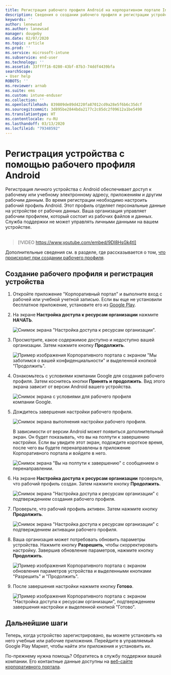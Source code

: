 ```yaml
---
title: Регистрация рабочего профиля Android на корпоративном портале Intune | Документация Майкрософт
description: Сведения о создании рабочего профиля и регистрации устройства на Корпоративном портале Intune.
keywords: ''
author: lenewsad
ms.author: lanewsad
manager: dougeby
ms.date: 02/07/2020
ms.topic: article
ms.prod: ''
ms.service: microsoft-intune
ms.subservice: end-user
ms.technology: ''
ms.assetid: 33ffff16-0280-43bf-87b3-74ddf4439bfa
searchScope:
- User help
ROBOTS: ''
ms.reviewer: arnab
ms.suite: ems
ms.custom: intune-enduser
ms.collection: ''
ms.openlocfilehash: 839809de89d4220fa87012cd9a28e5f6b6c35dcf
ms.sourcegitcommit: 3d895be2844bda2177c2c85dc2f09612a1be5490
ms.translationtype: HT
ms.contentlocale: ru-RU
ms.lasthandoff: 03/13/2020
ms.locfileid: "79348592"
---
```

# <a name="enroll-device-with-android-work-profile"></a>Регистрация устройства с помощью рабочего профиля Android

Регистрация личного устройства с Android обеспечивает доступ к рабочему или учебному электронному адресу, приложениям и другим рабочим данным. Во время регистрации необходимо настроить рабочий профиль Android. Этот профиль отделяет персональные данные на устройстве от рабочих данных. Ваша организация управляет рабочим профилем, который состоит из рабочих файлов и данных. Служба поддержки не может управлять личными данными на вашем устройстве.  
</br>
> [!VIDEO https://www.youtube.com/embed/9Dl8HsGk4tI]

Дополнительные сведения см. в разделе, где рассказывается о том, [что происходит при создании рабочего профиля](what-happens-when-you-create-a-work-profile-android.md).

## <a name="create-work-profile-and-enroll-device"></a>Создание рабочего профиля и регистрация устройства

1. Откройте приложение "Корпоративный портал" и выполните вход с рабочей или учебной учетной записью. Если вы еще не установили бесплатное приложение, установите его из [Google Play](https://play.google.com/store/apps/details?id=com.microsoft.windowsintune.companyportal).  

2. На экране **Настройка доступа к ресурсам организации** нажмите **НАЧАТЬ**.  

    ![Снимок экрана "Настройка доступа к ресурсам организации".](./media/access-setup-work-profile-1911.png)  

3. Просмотрите, какое содержимое доступно и недоступно вашей организации. Затем нажмите кнопку **Продолжить**. 

    ![Пример изображения Корпоративного портала с экраном "Мы заботимся о вашей конфиденциальности" и выделенной кнопкой "Продолжить".](./media/android-privacy-screen-1911.png)  

4. Ознакомьтесь с условиями компании Google для создания рабочего профиля. Затем коснитесь кнопки **Принять и продолжить**. Вид этого экрана зависит от версии Android вашего устройства. 

    ![Снимок экрана с условиями для рабочего профиля компании Google.](./media/android-wp-05-1908.png)  

5. Дождитесь завершения настройки рабочего профиля.  

    ![Снимок экрана выполнения настройки рабочего профиля.](./media/android-wp-05a-1908.png)  

   В зависимости от версии Android может появиться дополнительный экран. Он будет показывать, что вы на полпути к завершению настройки. Если вы увидите этот экран, подождите короткое время, после чего вы будете перенаправлены в приложение Корпоративного портала и войдете в него.  

    ![Снимок экрана "Вы на полпути к завершению" с сообщением о перенаправлении.](./media/android-wp-05b-1908.png)  

6. На экране **Настройка доступа к ресурсам организации** проверьте, что рабочий профиль создан. Затем нажмите кнопку **Продолжить**.  

    ![Снимок экрана "Настройка доступа к ресурсам организации" с подтверждением создания рабочего профиля.](./media/work-profile-complete-1911.png)  

7. Проверьте, что рабочий профиль активен. Затем нажмите кнопку **Продолжить**. 

    ![Снимок экрана "Настройка доступа к ресурсам организации" с подтверждением активации рабочего профиля.](./media/work-profile-active-1911.png)  

8. Ваша организация может потребовать обновить параметры устройства. Нажмите кнопку **Разрешить**, чтобы скорректировать настройку. Завершив обновление параметров, нажмите кнопку **Продолжить**.    

    ![Пример изображения Корпоративного портала с экраном обновления параметров устройства и выделенными кнопками "Разрешить" и "Продолжить".](./media/resolve-settings-1911.png) 


9. После завершения настройки нажмите кнопку **Готово**.  

    ![Пример изображения Корпоративного портала с экраном "Настройка доступа к ресурсам организации", подтверждением завершения настройки и выделенной кнопкой "Готово".](./media/work-profile-done-1911.png)  


## <a name="next-steps"></a>Дальнейшие шаги  

Теперь, когда устройство зарегистрировано, вы можете установить на него учебные или рабочие приложения. Перейдите в управляемый Google Play Маркет, чтобы найти эти приложения и установить их. 

По-прежнему нужна помощь? Обратитесь в службу поддержки вашей компании. Его контактные данные доступны на [веб-сайте корпоративного портала](https://go.microsoft.com/fwlink/?linkid=2010980).
